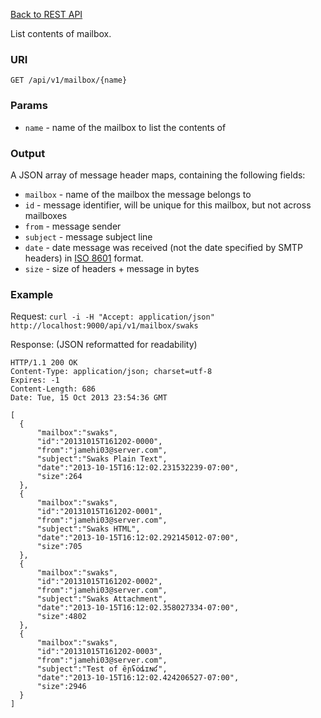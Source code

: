 [Back to REST API](https://github.com/jhillyerd/inbucket/wiki/REST-API)

List contents of mailbox.

### URI

`GET /api/v1/mailbox/{name}`

### Params

* `name` - name of the mailbox to list the contents of

### Output

A JSON array of message header maps, containing the following fields:
* `mailbox` - name of the mailbox the message belongs to
* `id` - message identifier, will be unique for this mailbox, but not across mailboxes
* `from` - message sender
* `subject` - message subject line
* `date` - date message was received (not the date specified by SMTP headers) in [ISO 8601](http://en.wikipedia.org/wiki/ISO_8601) format.
* `size` - size of headers + message in bytes

### Example

Request: `curl -i -H "Accept: application/json" http://localhost:9000/api/v1/mailbox/swaks`

Response: (JSON reformatted for readability)

    HTTP/1.1 200 OK
    Content-Type: application/json; charset=utf-8
    Expires: -1
    Content-Length: 686
    Date: Tue, 15 Oct 2013 23:54:36 GMT

    [
      {
          "mailbox":"swaks",
          "id":"20131015T161202-0000",
          "from":"jamehi03@server.com",
          "subject":"Swaks Plain Text",
          "date":"2013-10-15T16:12:02.231532239-07:00",
          "size":264
      },
      {
          "mailbox":"swaks",
          "id":"20131015T161202-0001",
          "from":"jamehi03@server.com",
          "subject":"Swaks HTML",
          "date":"2013-10-15T16:12:02.292145012-07:00",
          "size":705
      },
      {
          "mailbox":"swaks",
          "id":"20131015T161202-0002",
          "from":"jamehi03@server.com",
          "subject":"Swaks Attachment",
          "date":"2013-10-15T16:12:02.358027334-07:00",
          "size":4802
      },
      {
          "mailbox":"swaks",
          "id":"20131015T161202-0003",
          "from":"jamehi03@server.com",
          "subject":"Test of ȇɲʢȯȡɪɴʛ",
          "date":"2013-10-15T16:12:02.424206527-07:00",
          "size":2946
      }
    ]
